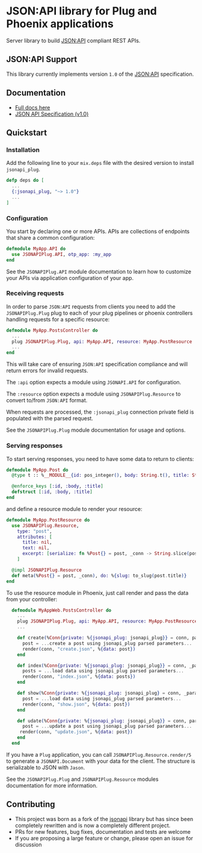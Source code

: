 # JSON:API library for Plug and Phoenix applications

Server library to build [JSON:API](http://jsonapi.org) compliant REST APIs.

## JSON:API Support

This library currently implements version `1.0` of the [JSON:API](https://jsonapi.org) specification.

## Documentation

- [Full docs here](https://hexdocs.pm/jsonapi_plug)
- [JSON API Specification (v1.0)](https://jsonapi.org/format/1.0/)

## Quickstart

### Installation

Add the following line to your `mix.deps` file with the desired version to install `jsonapi_plug`.

```elixir
defp deps do [
  ...
  {:jsonapi_plug, "~> 1.0"}
  ...
]
```

### Configuration

You start by declaring one or more APIs. APIs are collections of endpoints that
share a common configuration:

```elixir
defmodule MyApp.API do
  use JSONAPIPlug.API, otp_app: :my_app
end
```

See the `JSONAPIPlug.API` module documentation to learn how to customize your APIs
via application configuration of your app.

### Receiving requests

In order to parse `JSON:API` requests from clients you need to add the `JSONAPIPlug.Plug` plug to each of your plug pipelines or phoenix controllers handling requests for a specific resource:

```elixir
defmodule MyApp.PostsController do
  ...
  plug JSONAPIPlug.Plug, api: MyApp.API, resource: MyApp.PostResource
  ...
end
```

This will take care of ensuring `JSON:API` specification compliance and will return errors for invalid requests.

The `:api` option expects a module using `JSONAPI.API` for configuration.

The `:resource` option expects a module using `JSONAPIPlug.Resource` to convert to/from `JSON:API` format.

When requests are processed, the `:jsonapi_plug` connection private field is populated with the parsed request.

See the `JSONAPIPlug.Plug` module documentation for usage and options.

### Serving responses

To start serving responses, you need to have some data to return to clients:

```elixir
defmodule MyApp.Post do
  @type t :: %__MODULE__{id: pos_integer(), body: String.t(), title: String.t()}

  @enforce_keys [:id, :body, :title]
  defstruct [:id, :body, :title]
end
```

and define a resource module to render your resource:

```elixir
defmodule MyApp.PostResource do
  use JSONAPIPlug.Resource,
    type: "post",
    attributes: [
      title: nil,
      text: nil,
      excerpt: [serialize: fn %Post{} = post, _conn -> String.slice(post.body, 0..5) end]
    ]

  @impl JSONAPIPlug.Resource
  def meta(%Post{} = post, _conn), do: %{slug: to_slug(post.title)}
end
```

To use the resource module in Phoenix, just call render and pass the data from your controller:

```elixir
  defmodule MyAppWeb.PostsController do
    ...
    plug JSONAPIPlug.Plug, api: MyApp.API, resource: MyApp.PostResource
    ...

    def create(%Conn{private: %{jsonapi_plug: jsonapi_plug}} = conn, params) do
      post = ...create a post using jsonapi_plug parsed parameters...
      render(conn, "create.json", %{data: post})
    end

    def index(%Conn{private: %{jsonapi_plug: jsonapi_plug}} = conn, _params) do
      posts = ...load data using jsonapi_plug parsed parameters...
      render(conn, "index.json", %{data: posts})
    end

    def show(%Conn{private: %{jsonapi_plug: jsonapi_plug} = conn, _params) do
      post = ...load data using jsonapi_plug parsed parameters...
      render(conn, "show.json", %{data: post})
    end

    def udate(%Conn{private: %{jsonapi_plug: jsonapi_plug}} = conn, params) do
      post = ...update a post using jsonapi_plug parsed parameters...
     render(conn, "update.json", %{data: post})
    end
  end
```

If you have a `Plug` application, you can call `JSONAPIPlug.Resource.render/5` to generate a `JSONAPI.Document` with your data for the client. The structure is serializable to JSON with `Jason`.

See the `JSONAPIPlug.Plug` and `JSONAPIPlug.Resource` modules documentation for more information.

## Contributing

- This project was born as a fork of the [jsonapi](https://github.com/beam-community/jsonapi)
library but has since been completely rewritten and is now a completely different project.
- PRs for new features, bug fixes, documentation and tests are welcome
- If you are proposing a large feature or change, please open an issue for discussion

